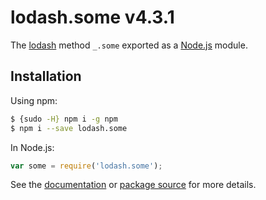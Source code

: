 # lodash.some v4.3.1

The [lodash](https://lodash.com/) method `_.some` exported as a [Node.js](https://nodejs.org/) module.

## Installation

Using npm:
```bash
$ {sudo -H} npm i -g npm
$ npm i --save lodash.some
```

In Node.js:
```js
var some = require('lodash.some');
```

See the [documentation](https://lodash.com/docs#some) or [package source](https://github.com/lodash/lodash/blob/4.3.1-npm-packages/lodash.some) for more details.
